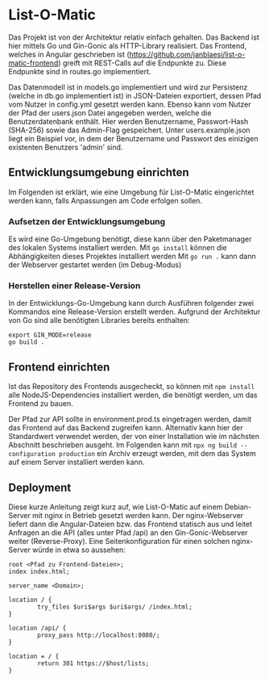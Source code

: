 # List-O-Matic #

Das Projekt ist von der Architektur relativ einfach gehalten. Das Backend ist hier mittels Go und Gin-Gonic als HTTP-Library realisiert.
Das Frontend, welches in Angular geschrieben ist (https://github.com/janblaesi/list-o-matic-frontend) greift mit REST-Calls auf die Endpunkte zu.
Diese Endpunkte sind in routes.go implementiert.

Das Datenmodell ist in models.go implementiert und wird zur Persistenz (welche in db.go implementiert ist) in JSON-Dateien exportiert, dessen Pfad vom Nutzer in config.yml gesetzt werden kann. Ebenso kann vom Nutzer der Pfad der users.json Datei angegeben werden, welche die Benutzerdatenbank enthält. Hier werden Benutzername, Passwort-Hash (SHA-256) sowie das Admin-Flag gespeichert. Unter users.example.json liegt ein Beispiel vor, in dem der Benutzername und Passwort des einizigen existenten Benutzers 'admin' sind.

## Entwicklungsumgebung einrichten ##

Im Folgenden ist erklärt, wie eine Umgebung für List-O-Matic eingerichtet werden kann, falls Anpassungen am Code erfolgen sollen.

### Aufsetzen der Entwicklungsumgebung ###

Es wird eine Go-Umgebung benötigt, diese kann über den Paketmanager des lokalen Systems installiert werden.
Mit ```go install``` können die Abhängigkeiten dieses Projektes installiert werden
Mit ```go run .``` kann dann der Webserver gestartet werden (im Debug-Modus)

### Herstellen einer Release-Version ###

In der Entwicklungs-Go-Umgebung kann durch Ausführen folgender zwei Kommandos eine Release-Version erstellt werden.
Aufgrund der Architektur von Go sind alle benötigten Libraries bereits enthalten:
```
export GIN_MODE=release
go build .
```

## Frontend einrichten ##

Ist das Repository des Frontends ausgecheckt, so können mit ```npm install``` alle NodeJS-Dependencies installiert werden, die benötigt werden, um das Frontend zu bauen.

Der Pfad zur API sollte in environment.prod.ts eingetragen werden, damit das Frontend auf das Backend zugreifen kann. Alternativ kann hier der Standardwert verwendet werden, der von einer Installation wie im nächsten Abschnitt beschrieben ausgeht.
Im Folgenden kann mit ```npx ng build --configuration production``` ein Archiv erzeugt werden, mit dem das System auf einem Server installiert werden kann.

## Deployment ##

Diese kurze Anleitung zeigt kurz auf, wie List-O-Matic auf einem Debian-Server mit nginx in Betrieb gesetzt werden kann.
Der nginx-Webserver liefert dann die Angular-Dateien bzw. das Frontend statisch aus und leitet Anfragen an die API (alles unter Pfad /api) an den Gin-Gonic-Webserver weiter (Reverse-Proxy).
Eine Seitenkonfiguration für einen solchen nginx-Server würde in etwa so aussehen:
```
root <Pfad zu Frontend-Dateien>;
index index.html;

server_name <Domain>;

location / {
        try_files $uri$args $uri$args/ /index.html;
}

location /api/ {
        proxy_pass http://localhost:8080/;
}

location = / {
        return 301 https://$host/lists;
}
```
